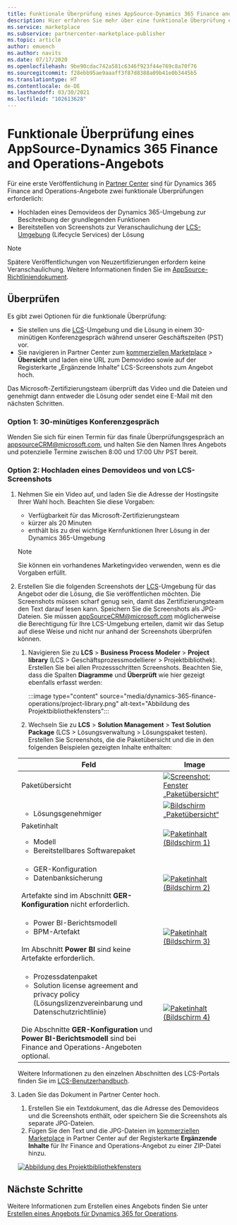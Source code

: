 ```yaml
---
title: Funktionale Überprüfung eines AppSource-Dynamics 365 Finance and Operations-Angebots im Azure Marketplace
description: Hier erfahren Sie mehr über eine funktionale Überprüfung eines Dynamics 365 Finance and Operations-Angebots im Azure Marketplace.
ms.service: marketplace
ms.subservice: partnercenter-marketplace-publisher
ms.topic: article
author: emuench
ms.author: navits
ms.date: 07/17/2020
ms.openlocfilehash: 9be90cdac742a581c6346f923f44e769c8a70f76
ms.sourcegitcommit: f28ebb95ae9aaaff3f87d8388a09b41e0b3445b5
ms.translationtype: HT
ms.contentlocale: de-DE
ms.lasthandoff: 03/30/2021
ms.locfileid: "102613628"
---
```

# <a name="appsource-dynamics-365-finance-and-operations-functional-validation"></a>Funktionale Überprüfung eines AppSource-Dynamics 365 Finance and Operations-Angebots

Für eine erste Veröffentlichung in [Partner Center](https://partner.microsoft.com/dashboard/home) sind für Dynamics 365 Finance and Operations-Angebote zwei funktionale Überprüfungen erforderlich:

- Hochladen eines Demovideos der Dynamics 365-Umgebung zur Beschreibung der grundlegenden Funktionen
- Bereitstellen von Screenshots zur Veranschaulichung der [LCS-Umgebung](https://lcs.dynamics.com/) (Lifecycle Services) der Lösung

> [!NOTE]
> Spätere Veröffentlichungen von Neuzertifizierungen erfordern keine Veranschaulichung. Weitere Informationen finden Sie im [AppSource-Richtliniendokument](/legal/marketplace/certification-policies#1440-dynamics-365-finance-ops).

## <a name="how-to-validate"></a>Überprüfen

Es gibt zwei Optionen für die funktionale Überprüfung:

- Sie stellen uns die [LCS](https://lcs.dynamics.com/)-Umgebung und die Lösung in einem 30-minütigen Konferenzgespräch während unserer Geschäftszeiten (PST) vor.
- Sie navigieren in Partner Center zum [kommerziellen Marketplace](https://partner.microsoft.com/dashboard/commercial-marketplace/overview) > **Übersicht** und laden eine URL zum Demovideo sowie auf der Registerkarte „Ergänzende Inhalte“ LCS-Screenshots zum Angebot hoch.

Das Microsoft-Zertifizierungsteam überprüft das Video und die Dateien und genehmigt dann entweder die Lösung oder sendet eine E-Mail mit den nächsten Schritten.

### <a name="option-1-30-minute-conference-call"></a>Option 1: 30-minütiges Konferenzgespräch

Wenden Sie sich für einen Termin für das finale Überprüfungsgespräch an [appsourceCRM@microsoft.com](mailto:appsourceCRM@microsoft.com), und halten Sie den Namen Ihres Angebots und potenzielle Termine zwischen 8:00 und 17:00 Uhr PST bereit.

### <a name="option-2-upload-a-demo-video-and-lcs-screenshots"></a>Option 2: Hochladen eines Demovideos und von LCS-Screenshots

1. Nehmen Sie ein Video auf, und laden Sie die Adresse der Hostingsite Ihrer Wahl hoch. Beachten Sie diese Vorgaben:

    - Verfügbarkeit für das Microsoft-Zertifizierungsteam
    - kürzer als 20 Minuten
    - enthält bis zu drei wichtige Kernfunktionen Ihrer Lösung in der Dynamics 365-Umgebung

    > [!NOTE]
    > Sie können ein vorhandenes Marketingvideo verwenden, wenn es die Vorgaben erfüllt.

2. Erstellen Sie die folgenden Screenshots der [LCS](https://lcs.dynamics.com/)-Umgebung für das Angebot oder die Lösung, die Sie veröffentlichen möchten. Die Screenshots müssen scharf genug sein, damit das Zertifizierungsteam den Text darauf lesen kann. Speichern Sie die Screenshots als JPG-Dateien. Sie müssen [appSourceCRM@microsoft.com](mailto:appSourceCRM@microsoft.com) möglicherweise die Berechtigung für Ihre LCS-Umgebung erteilen, damit wir das Setup auf diese Weise und nicht nur anhand der Screenshots überprüfen können.

    1. Navigieren Sie zu **LCS** > **Business Process Modeler** > **Project library** (LCS > Geschäftsprozessmodellierer > Projektbibliothek). Erstellen Sie bei allen Prozessschritten Screenshots. Beachten Sie, dass die Spalten **Diagramme** und **Überprüft** wie hier gezeigt ebenfalls erfasst werden:

       :::image type="content" source="media/dynamics-365-finance-operations/project-library.png" alt-text="Abbildung des Projektbibliothekfensters":::

      2. Wechseln Sie zu **LCS** > **Solution Management** > **Test Solution Package** (LCS > Lösungsverwaltung > Lösungspaket testen). Erstellen Sie Screenshots, die die Paketübersicht und die in den folgenden Beispielen gezeigten Inhalte enthalten:

    | Feld | Image |
    | --- | --- |
    | Paketübersicht | [![Screenshot: Fenster „Paketübersicht“](media/dynamics-365-finance-operations/package-overview-45.png)](media/dynamics-365-finance-operations/package-overview.png#lightbox) |
    | <ul><li>Lösungsgenehmiger</li></ul> | [![Bildschirm „Paketübersicht“](media/dynamics-365-finance-operations/solution-approvers-45.png)](media/dynamics-365-finance-operations/solution-approvers.png#lightbox) |
    | Paketinhalt<ul><li>Modell</li><li>Bereitstellbares Softwarepaket</li></ul> | [![Paketinhalt (Bildschirm 1)](media/dynamics-365-finance-operations/package-contents-1-45.png)](media/dynamics-365-finance-operations/package-contents-1.png#lightbox) |
    | <ul><li>GER-Konfiguration</li><li>Datenbanksicherung</li></ul><br>Artefakte sind im Abschnitt **GER-Konfiguration** nicht erforderlich. | [![Paketinhalt (Bildschirm 2)](media/dynamics-365-finance-operations/package-contents-2-45.png)](media/dynamics-365-finance-operations/package-contents-2.png#lightbox) |
    | <ul><li>Power BI-Berichtsmodell</li><li>BPM-Artefakt</li></ul><br>Im Abschnitt **Power BI** sind keine Artefakte erforderlich. | [![Paketinhalt (Bildschirm 3)](media/dynamics-365-finance-operations/package-contents-3-45.png)](media/dynamics-365-finance-operations/package-contents-3.png#lightbox) |
    | <ul><li>Prozessdatenpaket</li><li>Solution license agreement and privacy policy (Lösungslizenzvereinbarung und Datenschutzrichtlinie)</li></ul><br>Die Abschnitte **GER-Konfiguration** und **Power BI-Berichtsmodell** sind bei Finance and Operations-Angeboten optional. | [![Paketinhalt (Bildschirm 4)](media/dynamics-365-finance-operations/package-contents-4-45.png)](media/dynamics-365-finance-operations/package-contents-4.png#lightbox) |

    Weitere Informationen zu den einzelnen Abschnitten des LCS-Portals finden Sie im [LCS-Benutzerhandbuch](/dynamics365/fin-ops-core/dev-itpro/lifecycle-services/lcs-user-guide).

3. Laden Sie das Dokument in Partner Center hoch.

    1. Erstellen Sie ein Textdokument, das die Adresse des Demovideos und die Screenshots enthält, oder speichern Sie die Screenshots als separate JPG-Dateien.
    2. Fügen Sie den Text und die JPG-Dateien im [kommerziellen Marketplace](https://partner.microsoft.com/dashboard/commercial-marketplace/overview) in Partner Center auf der Registerkarte **Ergänzende Inhalte** für Ihr Finance and Operations-Angebot zu einer ZIP-Datei hinzu.

    [![Abbildung des Projektbibliothekfensters](media/dynamics-365-finance-operations/supplemental-content.png)](media/dynamics-365-finance-operations/supplemental-content.png#lightbox)

## <a name="next-steps"></a>Nächste Schritte

Weitere Informationen zum Erstellen eines Angebots finden Sie unter [Erstellen eines Angebots für Dynamics 365 for Operations](./partner-center-portal/create-new-operations-offer.md).